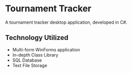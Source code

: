 # Tournament Tracker
A tournament tracker desktop application, developed in C#.

<h2>Technology Utilized</h2>

- Multi-form WinForms application
- In-depth Class Library
- SQL Database
- Text File Storage


